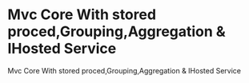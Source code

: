 # Mvc Core With stored proced,Grouping,Aggregation & IHosted Service
 Mvc Core With stored proced,Grouping,Aggregation & IHosted Service
